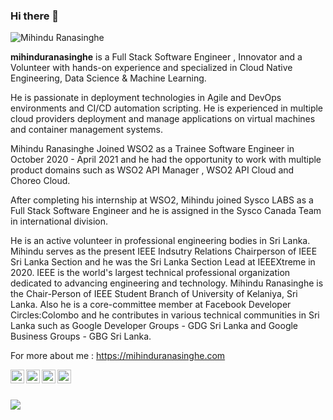 ### Hi there 👋

<p align="left"> <img src="https://komarev.com/ghpvc/?username=mihinduranasinghe&label=Views&color=blue&style=plastic" alt="Mihindu Ranasinghe" /> </p>

**mihinduranasinghe** is a Full Stack Software Engineer , Innovator and a Volunteer with hands-on experience and specialized in Cloud Native Engineering, Data Science & Machine Learning.

He is passionate in deployment technologies in Agile and DevOps environments and CI/CD automation scripting. He is experienced in multiple cloud providers deployment and manage applications on virtual machines and container management systems.

Mihindu Ranasinghe Joined WSO2 as a Trainee Software Engineer in October 2020 - April 2021 and he had the opportunity to work with multiple product domains such as WSO2 API Manager , WSO2 API Cloud and Choreo Cloud.

After completing his internship at WSO2, Mihindu joined Sysco LABS as a Full Stack Software Engineer and he is assigned in the Sysco Canada Team in international division.

He is an active volunteer in professional engineering bodies in Sri Lanka. Mihindu serves as the present IEEE Indsutry Relations Chairperson of IEEE Sri Lanka Section and he was the Sri Lanka Section Lead at IEEEXtreme in 2020. IEEE is the world's largest technical professional organization dedicated to advancing engineering and technology. Mihindu Ranasinghe is the Chair-Person of IEEE Student Branch of University of Kelaniya, Sri Lanka. Also he is a core-committee member at Facebook Developer Circles:Colombo and he contributes in various technical communities in Sri Lanka such as Google Developer Groups - GDG Sri Lanka and Google Business Groups - GBG Sri Lanka.

For more about me : https://mihinduranasinghe.com

<a href="https://www.linkedin.com/in/mihindu-ranasinghe-b532a8155/">
  <img align="left" alt="Mihindu Ranasinghe Linkdein" width="22px" src="https://cdn.jsdelivr.net/npm/simple-icons@v3/icons/linkedin.svg" />
</a>
<a href="https://github.com/mihinduranasinghe">
  <img align="left" alt="Mihindu Ranasinghes github" width="22px" src="https://cdn.jsdelivr.net/npm/simple-icons@v3/icons/github.svg" />
</a>
<a href="https://www.instagram.com/mihindu_ranasinghe/">
  <img align="left" alt="Mihindu Ranasinghe's Instagram" width="22px" src="https://cdn.jsdelivr.net/npm/simple-icons@v3/icons/instagram.svg" />
</a>
<a href="https://www.facebook.com/mihindu.ranasinghe">
  <img align="left" alt="Mihindu Ranasinghe's Facebook" width="22px" src="https://cdn.jsdelivr.net/npm/simple-icons@v3/icons/facebook.svg" />
</a>

<br><br>

<img src="https://github-readme-stats.vercel.app/api?username=mihinduranasinghe&&show_icons=true&title_color=ffffff&icon_color=bb2acf&text_color=daf7dc&bg_color=151515" />



<!--
Here are some ideas to get you started:

- 🔭 I’m currently working on ...
- 🌱 I’m currently learning ...
- 👯 I’m looking to collaborate on ...
- 🤔 I’m looking for help with ...
- 💬 Ask me about ...
- 📫 How to reach me: ...
- 😄 Pronouns: ...
- ⚡ Fun fact: ...
-->
